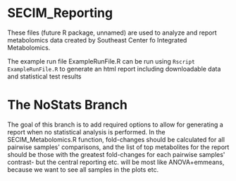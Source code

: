 # SECIM_Reporting
These files (future R package, unnamed) are used to analyze and report metabolomics data created by Southeast Center fo Integrated Metabolomics.

The example run file ExampleRunFile.R can be run using `Rscript ExampleRunFile.R` to generate an html report including downloadable data and statistical test results

# The NoStats Branch 

The goal of this branch is to add required options to allow for generating a report when no statistical analysis is performed. In the SECIM_Metabolomics.R function, fold-changes should be calculated for all pairwise samples' comparisons, and the list of top metabolites for the report should be those with the greatest fold-changes for each pairwise samples' contrast- but the central reporting etc. will be most like ANOVA+emmeans, because we want to see all samples in the plots etc.
